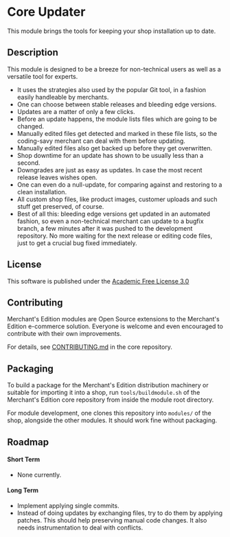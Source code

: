 # Core Updater

This module brings the tools for keeping your shop installation up to date.

## Description

This module is designed to be a breeze for non-technical users as well as a versatile tool for experts.

- It uses the strategies also used by the popular Git tool, in a fashion easily handleable by merchants.
- One can choose between stable releases and bleeding edge versions.
- Updates are a matter of only a few clicks.
- Before an update happens, the module lists files which are going to be changed.
- Manually edited files get detected and marked in these file lists, so the coding-savy merchant can deal with them before updating.
- Manually edited files also get backed up before they get overwritten.
- Shop downtime for an update has shown to be usually less than a second.
- Downgrades are just as easy as updates. In case the most recent release leaves wishes open.
- One can even do a null-update, for comparing against and restoring to a clean installation.
- All custom shop files, like product images, customer uploads and such stuff get preserved, of course.
- Best of all this: bleeding edge versions get updated in an automated fashion, so even a non-technical merchant can update to a bugfix branch, a few minutes after it was pushed to the development repository. No more waiting for the next release or editing code files, just to get a crucial bug fixed immediately.

## License

This software is published under the [Academic Free License 3.0](https://opensource.org/licenses/afl-3.0.php)

## Contributing

Merchant's Edition modules are Open Source extensions to the Merchant's Edition e-commerce solution. Everyone is welcome and even encouraged to contribute with their own improvements.

For details, see [CONTRIBUTING.md](https://github.com/merchantsedition/merchantsedition/blob/1.9.1/CONTRIBUTING.md) in the core repository.

## Packaging

To build a package for the Merchant's Edition distribution machinery or suitable for importing it into a shop, run `tools/buildmodule.sh` of the Merchant's Edition core repository from inside the module root directory.

For module development, one clones this repository into `modules/` of the shop, alongside the other modules. It should work fine without packaging.

## Roadmap

#### Short Term

* None currently.

#### Long Term

* Implement applying single commits.
* Instead of doing updates by exchanging files, try to do them by applying patches. This should help preserving manual code changes. It also needs instrumentation to deal with conflicts.
